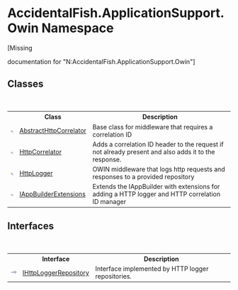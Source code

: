 # AccidentalFish.ApplicationSupport.Owin Namespace
 

\[Missing <summary> documentation for "N:AccidentalFish.ApplicationSupport.Owin"\]


## Classes
&nbsp;<table><tr><th></th><th>Class</th><th>Description</th></tr><tr><td>![Public class](media/pubclass.gif "Public class")</td><td><a href="f8cfbdab-39c0-c420-b201-3130f47b061d">AbstractHttpCorrelator</a></td><td>
Base class for middleware that requires a correlation ID</td></tr><tr><td>![Public class](media/pubclass.gif "Public class")</td><td><a href="3c998f12-736d-11ba-0106-74ef4ee6b6f4">HttpCorrelator</a></td><td>
Adds a correlation ID header to the request if not already present and also adds it to the response.</td></tr><tr><td>![Public class](media/pubclass.gif "Public class")</td><td><a href="b983b0c5-aa1c-ec94-42a3-099ce427b830">HttpLogger</a></td><td>
OWIN middleware that logs http requests and responses to a provided repository</td></tr><tr><td>![Public class](media/pubclass.gif "Public class")</td><td><a href="b22b8715-6334-e68c-b45e-31f58e1b034d">IAppBuilderExtensions</a></td><td>
Extends the IAppBuilder with extensions for adding a HTTP logger and HTTP correlation ID manager</td></tr></table>

## Interfaces
&nbsp;<table><tr><th></th><th>Interface</th><th>Description</th></tr><tr><td>![Public interface](media/pubinterface.gif "Public interface")</td><td><a href="cfb92595-05f9-042f-90c9-08ae1f80feb6">IHttpLoggerRepository</a></td><td>
Interface implemented by HTTP logger repositories.</td></tr></table>&nbsp;

